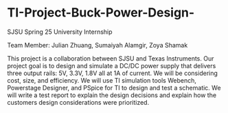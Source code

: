 # TI-Project-Buck-Power-Design-
SJSU Spring 25 University Internship


Team Member:
Julian Zhuang,
Sumaiyah Alamgir,
Zoya Shamak

This project is a collaboration between SJSU and Texas Instruments. Our project goal is to design and simulate a DC/DC power supply that delivers three output rails: 5V, 3.3V, 1.8V all at 1A of current. We will be considering cost, size, and efficiency. We will use TI simulation tools Webench, Powerstage Designer, and PSpice for TI to design and test a schematic. We will write a test report to explain the design decisions and explain how the customers design considerations were prioritized. 

